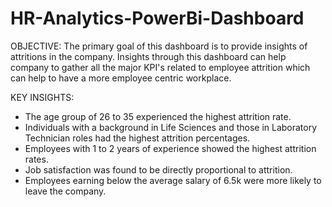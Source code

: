 # HR-Analytics-PowerBi-Dashboard
OBJECTIVE:
The primary goal of this dashboard is to provide insights of attritions in the company. Insights through this dashboard can help company to gather all the major KPI's related to employee attrition which can help to have a more employee centric workplace.

 KEY INSIGHTS:
* The age group of 26 to 35 experienced the highest attrition rate.
* Individuals with a background in Life Sciences and those in Laboratory Technician roles had the highest attrition percentages.
* Employees with 1 to 2 years of experience showed the highest attrition rates.
* Job satisfaction was found to be directly proportional to attrition.
* Employees earning below the average salary of 6.5k were more likely to leave the company.
